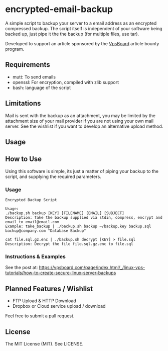 # encrypted-email-backup
A simple script to backup your server to a email address as an encrypted compressed backup. The script itself is independent of your software being backed up, just pipe it the the backup (for multiple files, use tar).

Developed to support an article sponsored by the [VpsBoard](https://www.vpsboard.com/) article bounty program.

## Requirements
 - mutt: To send emails
 - openssl: For encryption, compiled with zlib support
 - bash: language of the script
 
## Limitations
Mail is sent with the backup as an attachment, you may be limited by the attachment size of your mail provider if you are not using your own mail server. See the wishlist if you want to develop an alternative upload method.
 
## Usage

## How to Use
Using this software is simple, its just a matter of piping your backup to the script, and supplying the required parameters.

### Usage
```
Encrypted Backup Script

Usage:
./backup.sh backup [KEY] [FILENAME] [EMAIL] [SUBJECT]
Description: Take the backup supplied via stdin, compress, encrypt and email to email@email.com
Example: take_backup | ./backup.sh backup ~/backup.key backup.sql backup@company.com "Database Backup"

cat file.sql.gz.enc | ./backup.sh decrypt [KEY] > file.sql
Description: Decrypt the file file.sql.gz.enc to file.sql
```

### Instructions & Examples
See the post at: https://vpsboard.com/page/index.html/_/linux-vps-tutorials/how-to-create-secure-linux-server-backups

## Planned Features / Wishlist
 - FTP Upload & HTTP Download
 - Dropbox or Cloud service upload / download
 
Feel free to submit a pull request.

## License
The MIT License (MIT). See LICENSE.